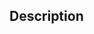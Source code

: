 ﻿<!-- svgReference := SVG_Filter_ColorMatrix ( svgObject ; in ; result ; type ; values ) -> svgObject (Text) -> in (Text) -> result (Text) -> type (Text) -> values (Text) <- svgReference (Text)-->## Description